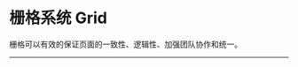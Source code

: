# 栅格系统 Grid

栅格可以有效的保证页面的一致性、逻辑性、加强团队协作和统一。

---

<script setup>
import GridBasicUse from "./component/grid-basic-use.md"
import GridOffset from "./component/grid-offset.md"
import GridGutter from "./component/grid-gutter.md"
import GridJustify from "./component/grid-justify.md"
import GridAlign from "./component/grid-align.md"
import GridOrder from "./component/grid-order.md"
import GridResponsive from "./component/grid-responsive.md"
import GridOtherResponsive from "./component/grid-other-responsive.md"
import GridFlex from "./component/grid-flex.md"
import GridLayout from "./component/grid-layout.md"
import GridLayoutResponsive from "./component/grid-layout-responsive.md"
import GridApi from "./component/grid-api.md"
import GridTip from "./component/grid-tip.md"
</script>

<client-only>
<grid-basic-use />
<grid-offset />
<grid-gutter />
<grid-justify />
<grid-align />
<grid-order />
<grid-responsive />
<grid-other-responsive />
<grid-flex/>
<grid-layout/>
<grid-layout-responsive/>
</client-only>
<grid-api />
<grid-tip />
